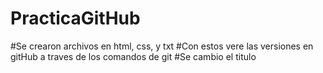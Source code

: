 # PracticaGitHub
#Se crearon archivos en html, css, y txt
#Con estos vere las versiones en gitHub a traves de los comandos de git
#Se cambio el titulo
